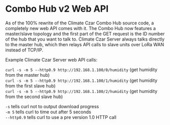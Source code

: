 # Combo Hub v2 Web API

As of the 100% rewrite of the Climate Czar Combo Hub source code, a completely new web API comes with it. The Combo Hub now features a master/slave topology and the first part of the GET request is the ID number of the hub that you want to talk to. Climate Czar Server always talks directly to the master hub, which then relays API calls to slave units over LoRa WAN instead of TCP/IP.

Example Climate Czar Server web API calls:

`curl -s -m 5 --http0.9 http://192.168.1.100/0/humidity` (get humidity from the master hub)<br>
`curl -s -m 5 --http0.9 http://192.168.1.100/1/humidity` (get humidity from the first slave hub)<br>
`curl -s -m 5 --http0.9 http://192.168.1.100/2/humidity` (get humidity from the second slave hub)<br>

`-s` tells curl not to output download progress<br>
`-m 5` tells curl to time out after 5 seconds<br>
`--http0.9` tells curl to use a pre version 1.0 HTTP call<br>
